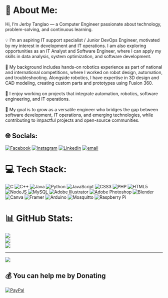 # 💫 About Me:
Hi, I’m Jerby Tanglao — a Computer Engineer passionate about technology, problem-solving, and continuous learning.<br><br>💡 I’m an aspiring IT support specialist / Junior DevOps Engineer, motivated by my interest in development and IT operations. I am also exploring opportunities as an IT Analyst and Software Engineer, where I can apply my skills in data analysis, system optimization, and software development.<br><br>🤖 My background includes hands-on robotics experience as part of national and international competitions, where I worked on robot design, automation, and troubleshooting. Alongside robotics, I have expertise in 3D design and CAD modeling, creating custom parts and prototypes using Fusion 360. <br><br> 📌 I enjoy working on projects that integrate automation, robotics, software engineering, and IT operations.<br><br>🚀 My goal is to grow as a versatile engineer who bridges the gap between software development, IT operations, and emerging technologies, while contributing to impactful projects and open-source communities.<br>


## 🌐 Socials:
[![Facebook](https://img.shields.io/badge/Facebook-%231877F2.svg?logo=Facebook&logoColor=white)](https://facebook.com/JerbyTanglao24) [![Instagram](https://img.shields.io/badge/Instagram-%23E4405F.svg?logo=Instagram&logoColor=white)](https://instagram.com/jerbytanglao) [![LinkedIn](https://img.shields.io/badge/LinkedIn-%230077B5.svg?logo=linkedin&logoColor=white)](https://linkedin.com/in/jerbytanglao) [![email](https://img.shields.io/badge/Email-D14836?logo=gmail&logoColor=white)](mailto:tanglaojerbyp@gmail.com) 

# 💻 Tech Stack:
![C](https://img.shields.io/badge/c-%2300599C.svg?style=for-the-badge&logo=c&logoColor=white) ![C++](https://img.shields.io/badge/c++-%2300599C.svg?style=for-the-badge&logo=c%2B%2B&logoColor=white) ![Java](https://img.shields.io/badge/java-%23ED8B00.svg?style=for-the-badge&logo=openjdk&logoColor=white) ![Python](https://img.shields.io/badge/python-3670A0?style=for-the-badge&logo=python&logoColor=ffdd54) ![JavaScript](https://img.shields.io/badge/javascript-%23323330.svg?style=for-the-badge&logo=javascript&logoColor=%23F7DF1E) ![CSS3](https://img.shields.io/badge/css3-%231572B6.svg?style=for-the-badge&logo=css3&logoColor=white) ![PHP](https://img.shields.io/badge/php-%23777BB4.svg?style=for-the-badge&logo=php&logoColor=white) ![HTML5](https://img.shields.io/badge/html5-%23E34F26.svg?style=for-the-badge&logo=html5&logoColor=white) ![NodeJS](https://img.shields.io/badge/node.js-6DA55F?style=for-the-badge&logo=node.js&logoColor=white) ![MySQL](https://img.shields.io/badge/mysql-4479A1.svg?style=for-the-badge&logo=mysql&logoColor=white) ![Adobe Illustrator](https://img.shields.io/badge/adobe%20illustrator-%23FF9A00.svg?style=for-the-badge&logo=adobe%20illustrator&logoColor=white) ![Adobe Photoshop](https://img.shields.io/badge/adobe%20photoshop-%2331A8FF.svg?style=for-the-badge&logo=adobe%20photoshop&logoColor=white) ![Blender](https://img.shields.io/badge/blender-%23F5792A.svg?style=for-the-badge&logo=blender&logoColor=white) ![Canva](https://img.shields.io/badge/Canva-%2300C4CC.svg?style=for-the-badge&logo=Canva&logoColor=white) ![Framer](https://img.shields.io/badge/Framer-black?style=for-the-badge&logo=framer&logoColor=blue) ![Arduino](https://img.shields.io/badge/-Arduino-00979D?style=for-the-badge&logo=Arduino&logoColor=white) ![Mosquitto](https://img.shields.io/badge/mosquitto-%233C5280.svg?style=for-the-badge&logo=eclipsemosquitto&logoColor=white) ![Raspberry Pi](https://img.shields.io/badge/-Raspberry_Pi-C51A4A?style=for-the-badge&logo=Raspberry-Pi)
# 📊 GitHub Stats:
![](https://github-readme-stats.vercel.app/api?username=jerbytanglao&theme=gotham&hide_border=false&include_all_commits=false&count_private=false)<br/>
![](https://nirzak-streak-stats.vercel.app/?user=jerbytanglao&theme=gotham&hide_border=false)<br/>
![](https://github-readme-stats.vercel.app/api/top-langs/?username=jerbytanglao&theme=gotham&hide_border=false&include_all_commits=false&count_private=false&layout=compact)

---
[![](https://visitcount.itsvg.in/api?id=jerbytanglao&icon=0&color=8)](https://visitcount.itsvg.in)

  ## 💰 You can help me by Donating
  [![PayPal](https://img.shields.io/badge/PayPal-00457C?style=for-the-badge&logo=paypal&logoColor=white)](https://paypal.me/JerbyTanglao24) 

  
<!-- Proudly created with GPRM ( https://gprm.itsvg.in ) -->

